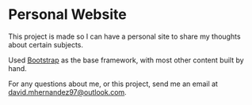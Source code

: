 # Personal Website
This project is made so I can have a personal site to share my thoughts about certain subjects.

Used [Bootstrap](getbootstrap.com/) as the base framework, with most other content built by hand.

For any questions about me, or this project, send me an email at david.mhernandez97@outlook.com.